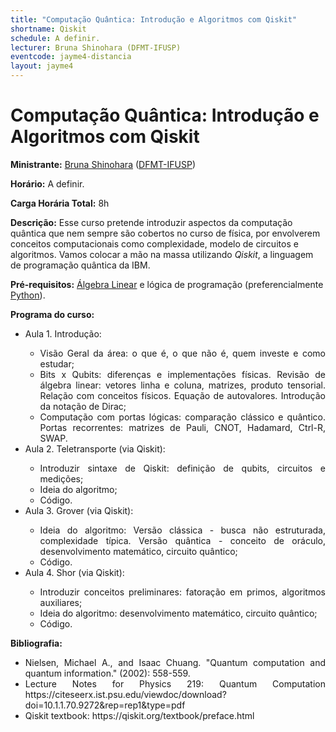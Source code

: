 ```yaml
---
title: "Computação Quântica: Introdução e Algoritmos com Qiskit" 
shortname: Qiskit
schedule: A definir.
lecturer: Bruna Shinohara (DFMT-IFUSP)
eventcode: jayme4-distancia
layout: jayme4
---
```


# Computação Quântica: Introdução e Algoritmos com Qiskit

**Ministrante:** [Bruna Shinohara](http://lattes.cnpq.br/2905933345926530) ([DFMT-IFUSP](http://portal.if.usp.br/fmt/pt-br))

**Horário:** A definir.

**Carga Horária Total:** 8h

**Descrição:** Esse curso pretende introduzir aspectos da computação quântica que nem sempre são cobertos no curso de física, por envolverem conceitos computacionais como complexidade, modelo de circuitos e algoritmos. Vamos colocar a mão na massa utilizando <i>Qiskit</i>, a linguagem de programação quântica da IBM.

**Pré-requisitos:** [Álgebra Linear]() e lógica de programação (preferencialmente [Python](https://uspdigital.usp.br/jupiterweb/obterDisciplina?nomdis=&sgldis=4302403)).

**Programa do curso:**

<div style="text-align: justify">
 <ul>
  <li>Aula 1. Introdução: </li>
   <ul> 
     <li> Visão Geral da área: o que é, o que não é, quem investe e como estudar; </li>
     <li> Bits x Qubits: diferenças e implementações físicas. Revisão de álgebra linear: vetores linha e coluna, matrizes, produto tensorial. Relação com conceitos físicos. Equação de autovalores. Introdução da notação de Dirac; </li>
     <li> Computação com portas lógicas: comparação clássico e quântico. Portas recorrentes: matrizes de Pauli, CNOT, Hadamard, Ctrl-R, SWAP. </li>
   </ul>
  <li>Aula 2. Teletransporte (via Qiskit):  </li>
   <ul>
     <li> Introduzir sintaxe de Qiskit: definição de qubits, circuitos e medições; </li>
      <li> Ideia do algoritmo; </li>
      <li> Código. </li>
   </ul>
  <li>Aula 3. Grover (via Qiskit):  </li>
   <ul>
     <li> Ideia do algoritmo: Versão clássica - busca não estruturada, complexidade típica. Versão quântica - conceito de oráculo, desenvolvimento matemático, circuito quântico; </li>
     <li> Código. </li>
    </ul>
  <li>Aula 4. Shor (via Qiskit):  </li>
   <ul>
     <li> Introduzir conceitos preliminares: fatoração em primos, algoritmos auxiliares; </li>
     <li> Ideia do algoritmo: desenvolvimento matemático, circuito quântico;  </li>
     <li> Código.  </li>
     </ul>
 </ul>
</div>

**Bibliografia:**

<div style="text-align: justify">
 <ul>
  <li>  Nielsen, Michael A., and Isaac Chuang. "Quantum computation and quantum information." (2002): 558-559. </li>
   <li> Lecture Notes for Physics 219: Quantum Computation https://citeseerx.ist.psu.edu/viewdoc/download?doi=10.1.1.70.9272&rep=rep1&type=pdf</li>
   <li> Qiskit textbook: https://qiskit.org/textbook/preface.html </li>
 </ul>
</div>
